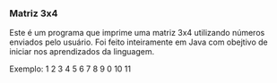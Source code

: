 ### Matriz 3x4
Este é um programa que imprime uma matriz 3x4 utilizando números enviados pelo usuário. Foi feito inteiramente em Java com obejtivo de iniciar nos aprendizados da linguagem.

Exemplo: 
1 2 3 4
5 6 7 8 
9 0 10 11
